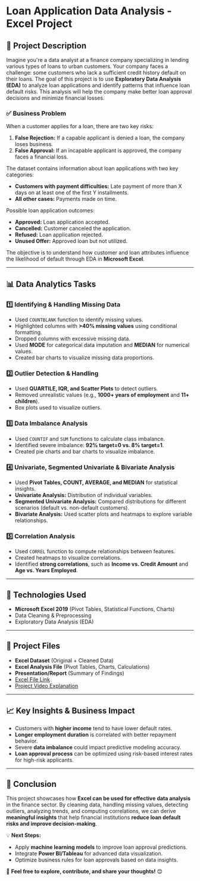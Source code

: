 # Loan Application Data Analysis - Excel Project

## 📌 Project Description
Imagine you're a data analyst at a finance company specializing in lending various types of loans to urban customers. Your company faces a challenge: some customers who lack a sufficient credit history default on their loans. The goal of this project is to use **Exploratory Data Analysis (EDA)** to analyze loan applications and identify patterns that influence loan default risks. This analysis will help the company make better loan approval decisions and minimize financial losses.

### ✅ **Business Problem**
When a customer applies for a loan, there are two key risks:
1. **False Rejection:** If a capable applicant is denied a loan, the company loses business.
2. **False Approval:** If an incapable applicant is approved, the company faces a financial loss.

The dataset contains information about loan applications with two key categories:
- **Customers with payment difficulties:** Late payment of more than X days on at least one of the first Y installments.
- **All other cases:** Payments made on time.

Possible loan application outcomes:
- **Approved:** Loan application accepted.
- **Cancelled:** Customer canceled the application.
- **Refused:** Loan application rejected.
- **Unused Offer:** Approved loan but not utilized.

The objective is to understand how customer and loan attributes influence the likelihood of default through EDA in **Microsoft Excel**.

---
## 📊 **Data Analytics Tasks**

### 1️⃣ **Identifying & Handling Missing Data**
- Used `COUNTBLANK` function to identify missing values.
- Highlighted columns with **>40% missing values** using conditional formatting.
- Dropped columns with excessive missing data.
- Used **MODE** for categorical data imputation and **MEDIAN** for numerical values.
- Created bar charts to visualize missing data proportions.

### 2️⃣ **Outlier Detection & Handling**
- Used **QUARTILE, IQR, and Scatter Plots** to detect outliers.
- Removed unrealistic values (e.g., **1000+ years of employment** and **11+ children**).
- Box plots used to visualize outliers.

### 3️⃣ **Data Imbalance Analysis**
- Used `COUNTIF` and `SUM` functions to calculate class imbalance.
- Identified severe imbalance: **92% target=0 vs. 8% target=1**.
- Created pie charts and bar charts to visualize imbalance.

### 4️⃣ **Univariate, Segmented Univariate & Bivariate Analysis**
- Used **Pivot Tables, COUNT, AVERAGE, and MEDIAN** for statistical insights.
- **Univariate Analysis:** Distribution of individual variables.
- **Segmented Univariate Analysis:** Compared distributions for different scenarios (default vs. non-default customers).
- **Bivariate Analysis:** Used scatter plots and heatmaps to explore variable relationships.

### 5️⃣ **Correlation Analysis**
- Used `CORREL` function to compute relationships between features.
- Created heatmaps to visualize correlations.
- Identified **strong correlations**, such as **Income vs. Credit Amount** and **Age vs. Years Employed**.

---
## 📌 **Technologies Used**
- **Microsoft Excel 2019** (Pivot Tables, Statistical Functions, Charts)
- Data Cleaning & Preprocessing
- Exploratory Data Analysis (EDA)

---
## 📁 **Project Files**
- **Excel Dataset** (Original + Cleaned Data)
- **Excel Analysis File** (Pivot Tables, Charts, Calculations)
- **Presentation/Report** (Summary of Findings)
- [Excel File Link](https://docs.google.com/spreadsheets/d/1SSrev2rPVbseF_1IFBPY-26ooHNwQcZF/edit?usp=sharing)
- [Project Video Explanation](https://drive.google.com/file/d/11EEyxzBjFgpv6I_KZwq417la4VTL4VWt/view?usp=sharing)

---
## 📈 **Key Insights & Business Impact**
- Customers with **higher income** tend to have lower default rates.
- **Longer employment duration** is correlated with better repayment behavior.
- Severe **data imbalance** could impact predictive modeling accuracy.
- **Loan approval process** can be optimized using risk-based interest rates for high-risk applicants.

---
## 🚀 **Conclusion**
This project showcases how **Excel can be used for effective data analysis** in the finance sector. By cleaning data, handling missing values, detecting outliers, analyzing trends, and computing correlations, we can derive **meaningful insights** that help financial institutions **reduce loan default risks and improve decision-making**.

💡 **Next Steps:**
- Apply **machine learning models** to improve loan approval predictions.
- Integrate **Power BI/Tableau** for advanced data visualization.
- Optimize business rules for loan approvals based on data insights.

📢 **Feel free to explore, contribute, and share your thoughts!** 😊
